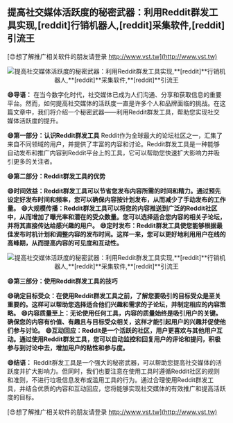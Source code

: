 ## **提高社交媒体活跃度的秘密武器：利用Reddit群发工具实现,**[reddit]**行销机器人,**[reddit]**采集软件,**[reddit]**引流王**

[😍想了解推广相关软件的朋友请登录 http://www.vst.tw](http://www.vst.tw)

 <center><img src="https://vst.tw/MP4/tuiguang/png/0.png" alt="提高社交媒体活跃度的秘密武器：利用Reddit群发工具实现,**[reddit]**行销机器人,**[reddit]**采集软件,**[reddit]**引流王"></center>

**😄导语：**
在当今数字化时代，社交媒体已成为人们沟通、分享和获取信息的重要平台。然而，如何提高社交媒体的活跃度一直是许多个人和品牌面临的挑战。在这篇文章中，我们将介绍一个秘密武器——利用Reddit群发工具，帮助您实现社交媒体活跃度的提升。

**😄第一部分：认识Reddit群发工具**
Reddit作为全球最大的论坛社区之一，汇集了来自不同领域的用户，并提供了丰富的内容和讨论。Reddit群发工具是一种能够自动发布和推广内容到Reddit平台上的工具，它可以帮助您快速扩大影响力并吸引更多的关注者。

**😄第二部分：Reddit群发工具的优势**

**😄时间效益：Reddit群发工具可以节省您发布内容所需的时间和精力。通过预先设定好发布时间和频率，您可以确保内容按计划发布，从而减少了手动发布的工作量。**
**😄大规模传播：Reddit群发工具可以将您的内容推送到广泛的Reddit社区中，从而增加了曝光率和潜在的受众数量。您可以选择适合您内容的相关子论坛，并将其直接传达给感兴趣的用户。**
**😄定时发布：Reddit群发工具使您能够根据最佳发布时机计划和调整内容的发布时间。这样一来，您可以更好地利用用户在线的高峰期，从而提高内容的可见度和互动性。**

 <center><img src="https://vst.tw/MP4/tuiguang/png/5.png" alt="提高社交媒体活跃度的秘密武器：利用Reddit群发工具实现,**[reddit]**行销机器人,**[reddit]**采集软件,**[reddit]**引流王"></center>

**😄第三部分：使用Reddit群发工具的技巧**

**😄确定目标受众：在使用Reddit群发工具之前，了解您要吸引的目标受众是至关重要的。这样可以帮助您选择适合他们兴趣和需求的子论坛，并制定相应的内容策略。**
**😄内容质量至上：无论使用任何工具，内容的质量始终是吸引用户的关键。确保您的内容有价值、有趣且与目标受众相关，这样才能引起用户的兴趣并促使他们参与讨论。**
**😄互动回应：Reddit是一个活跃的社区，用户更喜欢与其他用户互动。通过使用Reddit群发工具，您可以自动监控和回复用户的评论和提问，积极参与到讨论中去，增加用户的粘性和参与度。**

**😄结语：**
Reddit群发工具是一个强大的秘密武器，可以帮助您提高社交媒体的活跃度并扩大影响力。但同时，我们也要注意在使用工具时遵循Reddit社区的规则和准则，不进行垃圾信息发布或滥用工具的行为。通过合理使用Reddit群发工具，并结合优质的内容和互动回应，您将能够实现社交媒体的有效推广和提高活跃度的目标。

[😍想了解推广相关软件的朋友请登录 http://www.vst.tw](http://www.vst.tw)



